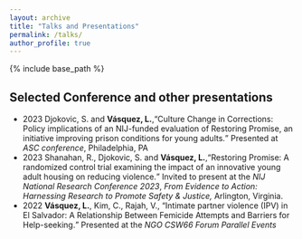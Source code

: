```yaml
---
layout: archive
title: "Talks and Presentations"
permalink: /talks/
author_profile: true
---
```


{% include base_path %}

<!--
{% if site.talkmap_link == true %}

<p style="text-decoration:underline;"><a href="/talkmap.html">See a map of all the places I've given a talk!</a></p>

{% endif %}

{% for post in site.talks reversed %}
  {% include archive-single-talk.html %}
{% endfor %}
-->
## Selected Conference and other presentations 
- 2023	Djokovic, S. and **Vásquez, L.**,<q>Culture Change in Corrections: Policy implications of an NIJ-funded evaluation of Restoring Promise, an initiative improving prison conditions for young adults.</q> Presented at _ASC conference_, Philadelphia, PA
- 2023	Shanahan, R., Djokovic, S. and **Vásquez, L.**,<q>Restoring Promise:  A randomized control trial examining the impact of an innovative young adult housing on reducing violence.</q> Invited to present at the _NIJ National Research Conference 2023_, _From Evidence to Action: Harnessing Research to Promote Safety & Justice,_ Arlington, Virginia.
- 2022 	**Vásquez, L.**, Kim, C., Rajah, V., <q>Intimate partner violence (IPV) in El Salvador: A Relationship Between Femicide Attempts and Barriers for Help-seeking.</q> Presented at the _NGO CSW66 Forum Parallel Events_
